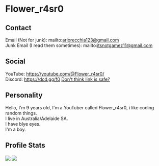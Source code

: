 # Flower_r4sr0
## Contact
Email (Not for junk): mailto:arlorecchia123@gmail.com<br>
Junk Email (I read them sometimes): mailto:itsnotgamez11@gmail.com
## Social
YouTube: https://youtube.com/@Flower_r4sr0/<br>
Discord: https://dcd.gg/f0 <a href="https://dcd.gg">Don't think link is safe?</a>
## Personality
Hello, I'm 9 years old, I'm a YouTuber called Flower_r4sr0, i like coding random things.<br>
I live in Australia/Adelaide SA.<br>
I have blye eyes.<br>
I'm a boy.
## Profile Stats
<img align="center" src="https://github-readme-stats.vercel.app/api?username=Flowerr4sr0&show_icons=true&include_all_commits=true&theme=buefy&hide_border=true">
<img align="center" src="https://github-readme-stats.vercel.app/api/top-langs/?username=Flowerr4sr0&layout=compact&theme=buefy&hide_border=true">
